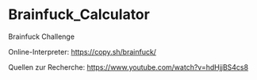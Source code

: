 # Brainfuck_Calculator
Brainfuck Challenge 

Online-Interpreter: 
https://copy.sh/brainfuck/

Quellen zur Recherche: 
https://www.youtube.com/watch?v=hdHjjBS4cs8 

